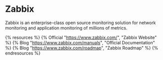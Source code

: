 # Zabbix

Zabbix is an enterprise-class open source monitoring solution for network monitoring and application monitoring of millions of metrics.

{% resources %}
  {% Official "https://www.zabbix.com/", "Zabbix Website" %}
  {% Blog "https://www.zabbix.com/manuals", "Official Documentation" %}
  {% Blog "https://www.zabbix.com/roadmap", "Zabbix Roadmap" %}
{% endresources %}
